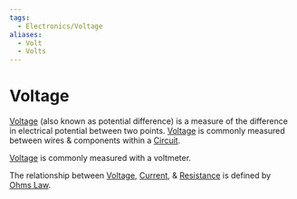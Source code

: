 ```yaml
---
tags:
  - Electronics/Voltage
aliases:
  - Volt
  - Volts
---
```

# Voltage
[Voltage](Voltage.md) (also known as potential difference) is a measure of the difference in electrical potential between two points. [Voltage](Voltage.md) is commonly measured between wires & components within a [Circuit](../Circuits/Circuit.md).

[Voltage](Voltage.md) is commonly measured with a voltmeter.

The relationship between [Voltage](Voltage.md), [Current](../Ohms%20law/Current.md), & [Resistance](../Ohms%20law/Resistance.md) is defined by [Ohms Law](../Ohms%20law/Ohms%20Law.md).
